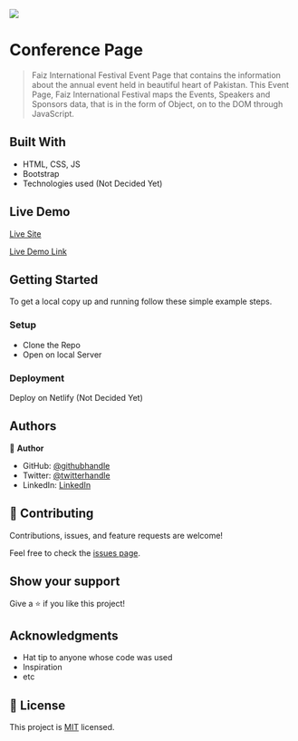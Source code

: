 ![](https://img.shields.io/badge/Microverse-blueviolet)

# Conference Page

> Faiz International Festival Event Page that contains the information about the annual event held in beautiful heart of Pakistan.
> This Event Page, Faiz International Festival maps the Events, Speakers and Sponsors data, that is in the form of Object, on to the DOM through JavaScript.


## Built With

- HTML, CSS, JS
- Bootstrap
- Technologies used (Not Decided Yet)

## Live Demo

[Live Site](http://raoakif.github.io/ConferencePage)

[Live Demo Link](https://www.loom.com/share/0556d9d28d974d49a8d7192eb8d10f70)


## Getting Started
To get a local copy up and running follow these simple example steps.

### Setup
- Clone the Repo
- Open on local Server

### Deployment
Deploy on Netlify (Not Decided Yet)


## Authors

👤 **Author**

- GitHub: [@githubhandle](https://github.com/RaoAkif)
- Twitter: [@twitterhandle](https://twitter.com/RaoAkif)
- LinkedIn: [LinkedIn](https://linkedin.com/in/RaoAkif)

## 🤝 Contributing

Contributions, issues, and feature requests are welcome!

Feel free to check the [issues page](../../issues/).

## Show your support

Give a ⭐️ if you like this project!

## Acknowledgments

- Hat tip to anyone whose code was used
- Inspiration
- etc

## 📝 License

This project is [MIT](./MIT.md) licensed.
